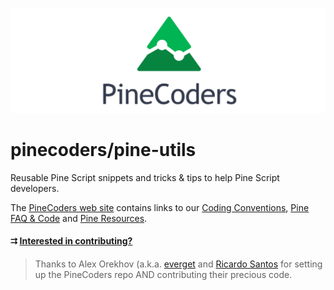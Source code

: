 ![logo](images/PineCoders.png "Pine")

# pinecoders/pine-utils
Reusable Pine Script snippets and tricks & tips to help Pine Script developers.

The [PineCoders web site](http://pinecoders.com) contains links to our [Coding Conventions](http://www.pinecoders.com/coding_conventions/), [Pine FAQ & Code](http://www.pinecoders.com/faq_and_code/) and [Pine Resources](http://www.pinecoders.com/resources/).

#### &#11142; [Interested in contributing?](/snippets/#instructions-to-contributors)

> Thanks to Alex Orekhov (a.k.a. [everget](https://www.tradingview.com/u/everget/) and [Ricardo Santos](https://www.tradingview.com/u/RicardoSantos/) for setting up the PineCoders repo AND contributing their precious code.
